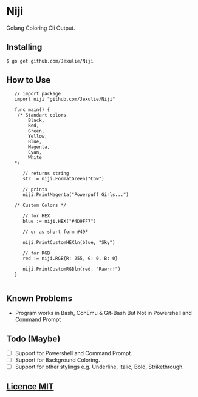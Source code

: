 # Niji

Golang Coloring Cli Output.

## Installing

```bash
$ go get github.com/Jexulie/Niji
```

## How to Use
```golang
   // import package
   import niji "github.com/Jexulie/Niji"

   func main() {
    /* Standart colors
        Black,
        Red,
        Green,
        Yellow,
        Blue,
        Magenta,
        Cyan,
        White
   */

      // returns string
      str := niji.FormatGreen("Cow")
   
      // prints
      niji.PrintMagenta("Powerpuff Girls...")

   /* Custom Colors */

      // for HEX 
      blue := niji.HEX("#4D9FF7")

      // or as short form #49F

      niji.PrintCustomHEXln(blue, "Sky")

      // for RGB
      red := niji.RGB{R: 255, G: 0, B: 0}

      niji.PrintCustomRGBln(red, "Rawrr!")
   }


```

## Known Problems

* Program works in Bash, ConEmu & Git-Bash But Not in Powershell and Command Prompt

## Todo (Maybe)

- [ ] Support for Powershell and Command Prompt.
- [ ] Support for Background Coloring.
- [ ] Support for other stylings e.g. Underline, Italic, Bold, Strikethrough.

## [Licence MIT](https://github.com/Jexulie/Niji/blob/master/format.go)
